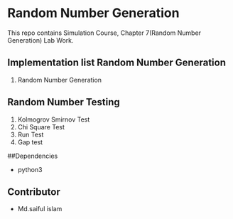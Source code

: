 
# Random Number Generation 

This repo contains Simulation Course, Chapter 7(Random Number Generation) Lab Work.

## Implementation list Random Number Generation
1. Random Number Generation

## Random Number Testing
1. Kolmogrov Smirnov Test
1. Chi Square Test 
1. Run Test 
1. Gap test 

##Dependencies
- python3

## Contributor

- Md.saiful islam